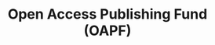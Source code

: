 ---
title: Open Access Publishing Fund (OAPF)
layout: dashboard
permalink: /oapf.html
dashboard:
  container_id: oapfStats
  data_sources:
    yearly: /assets/oapf.csv
  default_frequency: yearly
  show_frequency_toggle: false
  default_tab: chart
  show_table: true
  table_columns:
    - Total Applications
    - Total Funded
    - Applications Approved
    - Amount Funded
  charts:
    - type: line
      title: Total Applications Growth
      datasets:
        - row_index: 0
    - type: line
      title: Total Funded Growth
      datasets:
        - row_index: 1
    - type: bar
      title: Applications Approved by Year
      datasets:
        - row_index: 2
    - type: bar
      title: Amount Funded by Year
      datasets:
        - row_index: 3
---